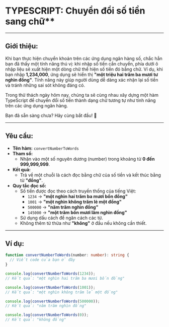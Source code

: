 # TYPESCRIPT: Chuyển đổi số tiền sang chữ\*\*

---

## **Giới thiệu:**

Khi bạn thực hiện chuyển khoản trên các ứng dụng ngân hàng số, chắc hẳn bạn đã thấy một tính năng thú vị: khi nhập số tiền cần chuyển, phía dưới ô nhập liệu sẽ xuất hiện một dòng chữ thể hiện số tiền đó bằng chữ. Ví dụ, khi bạn nhập **1,234,000**, ứng dụng sẽ hiển thị **"một triệu hai trăm ba mươi tư nghìn đồng"**. Tính năng này giúp người dùng dễ dàng xác nhận lại số tiền và tránh những sai sót không đáng có.

Trong thử thách ngày hôm nay, chúng ta sẽ cùng nhau xây dựng một hàm TypeScript để chuyển đổi số tiền thành dạng chữ tương tự như tính năng trên các ứng dụng ngân hàng.

Bạn đã sẵn sàng chưa? Hãy cùng bắt đầu! 🚀

---

## **Yêu cầu:**

- **Tên hàm:** `convertNumberToWords`
- **Tham số:**
  - Nhận vào một số nguyên dương (number) trong khoảng từ **0 đến 999,999,999**.
- **Kết quả:**
  - Trả về một chuỗi là cách đọc bằng chữ của số tiền và kết thúc bằng từ **"đồng"**.
- **Quy tắc đọc số:**
  - Số tiền được đọc theo cách truyền thống của tiếng Việt:
    - `1234` → **"một nghìn hai trăm ba mươi bốn đồng"**
    - `1001` → **"một nghìn không trăm lẻ một đồng"**
    - `500000` → **"năm trăm nghìn đồng"**
    - `145000` → **"một trăm bốn mươi lăm nghìn đồng"**
  - Sử dụng dấu cách để ngăn cách các từ.
  - Không thêm từ thừa như **"không"** ở đầu nếu không cần thiết.

---

## **Ví dụ:**

```typescript
function convertNumberToWords(number: number): string {
  // Viết code của bạn ở đây
}

console.log(convertNumberToWords(1234));
// Kết quả: "một nghìn hai trăm ba mươi bốn đồng"

console.log(convertNumberToWords(1001));
// Kết quả: "một nghìn không trăm lẻ một đồng"

console.log(convertNumberToWords(500000));
// Kết quả: "năm trăm nghìn đồng"

console.log(convertNumberToWords(0));
// Kết quả: "không đồng"
```

